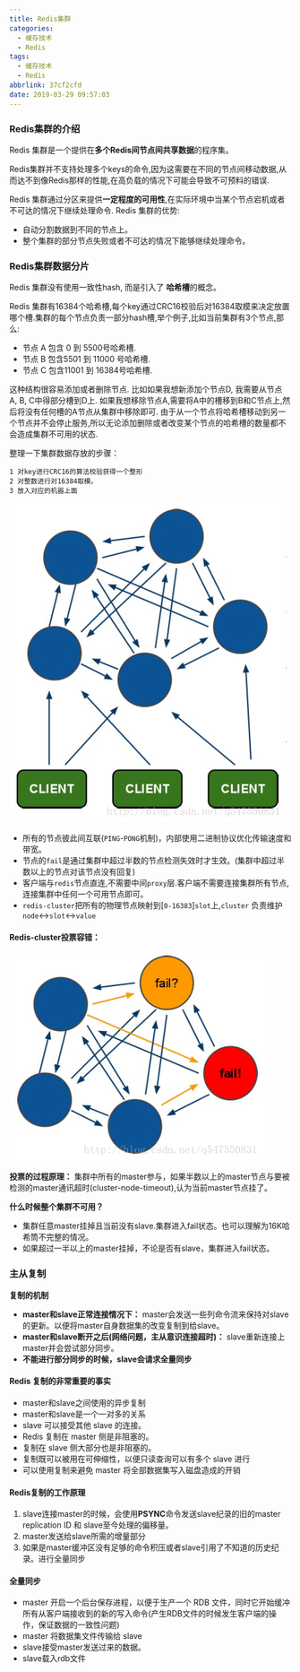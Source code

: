 ```yaml
---
title: Redis集群
categories:
  - 缓存技术
  - Redis
tags:
  - 缓存技术
  - Redis
abbrlink: 37cf2cfd
date: 2019-03-29 09:57:03
---
```

### Redis集群的介绍

Redis 集群是一个提供在**多个Redis间节点间共享数据**的程序集。

Redis集群并不支持处理多个keys的命令,因为这需要在不同的节点间移动数据,从而达不到像Redis那样的性能,在高负载的情况下可能会导致不可预料的错误.

Redis 集群通过分区来提供**一定程度的可用性**,在实际环境中当某个节点宕机或者不可达的情况下继续处理命令. Redis 集群的优势:

- 自动分割数据到不同的节点上。
- 整个集群的部分节点失败或者不可达的情况下能够继续处理命令。

### Redis集群数据分片

Redis 集群没有使用一致性hash, 而是引入了 **哈希槽**的概念。

Redis 集群有16384个哈希槽,每个key通过CRC16校验后对16384取模来决定放置哪个槽.集群的每个节点负责一部分hash槽,举个例子,比如当前集群有3个节点,那么:

- 节点 A 包含 0 到 5500号哈希槽.
- 节点 B 包含5501 到 11000 号哈希槽.
- 节点 C 包含11001 到 16384号哈希槽.

这种结构很容易添加或者删除节点. 比如如果我想新添加个节点D, 我需要从节点 A, B, C中得部分槽到D上. 如果我想移除节点A,需要将A中的槽移到B和C节点上,然后将没有任何槽的A节点从集群中移除即可. 由于从一个节点将哈希槽移动到另一个节点并不会停止服务,所以无论添加删除或者改变某个节点的哈希槽的数量都不会造成集群不可用的状态.

整理一下集群数据存放的步骤：

```
1 对key进行CRC16的算法校验获得一个整形
2 对整数进行对16384取模。
3 放入对应的机器上面
```

![集群图解](https://github.com/mxsm/document/blob/master/image/cache/rediscluster.png?raw=true)

- 所有的节点彼此间互联(`PING`-`PONG`机制)，内部使用二进制协议优化传输速度和带宽。
- 节点的`fail`是通过集群中超过半数的节点检测失效时才生效。(集群中超过半数以上的节点对该节点没有回复)
- 客户端与`redis`节点直连,不需要中间`proxy`层.客户端不需要连接集群所有节点,连接集群中任何一个可用节点即可。
- `redis-cluster`把所有的物理节点映射到[`0-16383`]`slot`上,`cluster` 负责维护`node`<->`slot`<->`value`

#### Redis-cluster投票容错：

![图解](https://github.com/mxsm/document/blob/master/image/cache/redisfailcluster.png?raw=true)

**投票的过程原理：** 集群中所有的master参与，如果半数以上的master节点与要被检测的master通讯超时(cluster-node-timeout),认为当前master节点挂了。

**什么时候整个集群不可用？**

- 集群任意master挂掉且当前没有slave.集群进入fail状态。也可以理解为16K哈希筒不完整的情况。
- 如果超过一半以上的master挂掉，不论是否有slave，集群进入fail状态。



### 主从复制

**复制的机制**

- **master和slave正常连接情况下：** master会发送一些列命令流来保持对slave的更新。以便将master自身数据集的改变复制到给slave。
- **master和slave断开之后(网络问题，主从意识连接超时)：** slave重新连接上master并会尝试部分同步。
- **不能进行部分同步的时候，slave会请求全量同步**

#### Redis 复制的非常重要的事实

- master和slave之间使用的异步复制
- master和slave是一个一对多的关系
- slave 可以接受其他 slave 的连接。
- Redis 复制在 master 侧是非阻塞的。
- 复制在 slave 侧大部分也是非阻塞的。
- 复制既可以被用在可伸缩性，以便只读查询可以有多个 slave 进行
- 可以使用复制来避免 master 将全部数据集写入磁盘造成的开销

#### Redis复制的工作原理

1. slave连接master的时候，会使用**PSYNC**命令发送slave纪录的旧的master replication  ID 和 slave至今处理的偏移量。
2. master发送给slave所需的增量部分
3. 如果是master缓冲区没有足够的命令积压或者slave引用了不知道的历史纪录。进行全量同步

#### 全量同步

- master 开启一个后台保存进程，以便于生产一个 RDB 文件，同时它开始缓冲所有从客户端接收到的新的写入命令(产生RDB文件的时候发生客户端的操作，保证数据的一致性问题)
-  master 将数据集文件传输给 slave
- slave接受master发送过来的数据。
- slave载入rdb文件